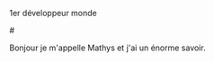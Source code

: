 1er développeur monde 

#<!---
Marabout3156/Marabout3156 is a ✨ special ✨ repository because its `README.md` (this file) appears on your GitHub profile.
You can click the Preview link to take a look at your changes.
--->

Bonjour je m'appelle   Mathys et j'ai un énorme savoir.
